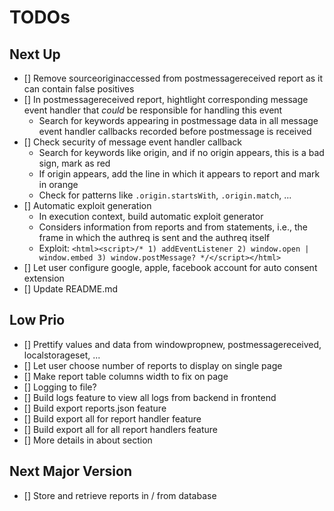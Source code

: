 # TODOs

## Next Up
- [] Remove sourceoriginaccessed from postmessagereceived report as it can contain false positives
- [] In postmessagereceived report, hightlight corresponding message event handler that *could* be responsible for handling this event
  - Search for keywords appearing in postmessage data in all message event handler callbacks recorded before postmessage is received
- [] Check security of message event handler callback
  - Search for keywords like origin, and if no origin appears, this is a bad sign, mark as red
  - If origin appears, add the line in which it appears to report and mark in orange
  - Check for patterns like `.origin.startsWith`, `.origin.match`, ...
- [] Automatic exploit generation
  - In execution context, build automatic exploit generator
  - Considers information from reports and from statements, i.e., the frame in which the authreq is sent and the authreq itself
  - Exploit: `<html><script>/* 1) addEventListener 2) window.open | window.embed 3) window.postMessage? */</script></html>`
- [] Let user configure google, apple, facebook account for auto consent extension
- [] Update README.md

## Low Prio
- [] Prettify values and data from windowpropnew, postmessagereceived, localstorageset, ...
- [] Let user choose number of reports to display on single page
- [] Make report table columns width to fix on page
- [] Logging to file?
- [] Build logs feature to view all logs from backend in frontend
- [] Build export reports.json feature
- [] Build export all for report handler feature
- [] Build export all for all report handlers feature
- [] More details in about section

## Next Major Version
- [] Store and retrieve reports in / from database
